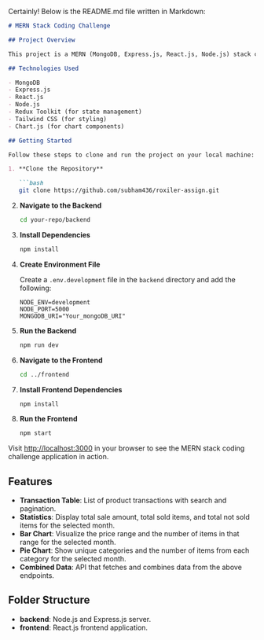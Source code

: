 Certainly! Below is the README.md file written in Markdown:

```markdown
# MERN Stack Coding Challenge

## Project Overview

This project is a MERN (MongoDB, Express.js, React.js, Node.js) stack coding challenge. It includes both backend and frontend components that fetch and display product transaction data from a third-party API. Additionally, various APIs are created to perform statistical analysis and generate charts based on the transaction data.

## Technologies Used

- MongoDB
- Express.js
- React.js
- Node.js
- Redux Toolkit (for state management)
- Tailwind CSS (for styling)
- Chart.js (for chart components)

## Getting Started

Follow these steps to clone and run the project on your local machine:

1. **Clone the Repository**

   ```bash
   git clone https://github.com/subham436/roxiler-assign.git
   ```

2. **Navigate to the Backend**

   ```bash
   cd your-repo/backend
   ```

3. **Install Dependencies**

   ```bash
   npm install
   ```

4. **Create Environment File**

   Create a `.env.development` file in the `backend` directory and add the following:

   ```env
   NODE_ENV=development
   NODE_PORT=5000
   MONGODB_URI="Your_mongoDB_URI"
   ```

5. **Run the Backend**

   ```bash
   npm run dev
   ```

6. **Navigate to the Frontend**

   ```bash
   cd ../frontend
   ```

7. **Install Frontend Dependencies**

   ```bash
   npm install
   ```

8. **Run the Frontend**

   ```bash
   npm start
   ```

Visit [http://localhost:3000](http://localhost:3000) in your browser to see the MERN stack coding challenge application in action.

## Features

- **Transaction Table**: List of product transactions with search and pagination.
- **Statistics**: Display total sale amount, total sold items, and total not sold items for the selected month.
- **Bar Chart**: Visualize the price range and the number of items in that range for the selected month.
- **Pie Chart**: Show unique categories and the number of items from each category for the selected month.
- **Combined Data**: API that fetches and combines data from the above endpoints.

## Folder Structure

- **backend**: Node.js and Express.js server.
- **frontend**: React.js frontend application.
